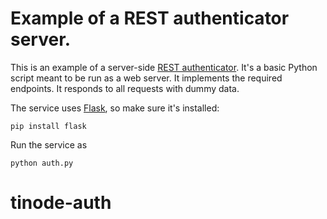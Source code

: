 # Example of a REST authenticator server.

This is an example of a server-side [REST authenticator](../server/auth/rest/). It's a basic Python script meant to be run as a web server. It implements the required endpoints. It responds to all requests with dummy data.

The service uses [Flask](http://flask.pocoo.org/), so make sure it's installed:
```
pip install flask
```
Run the service as
```
python auth.py
```
# tinode-auth
